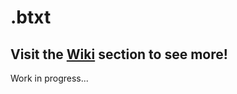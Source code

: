 # .btxt

## Visit the [Wiki](https://github.com/itsbmoo/btxt/wiki) section to see more!


Work in progress...

